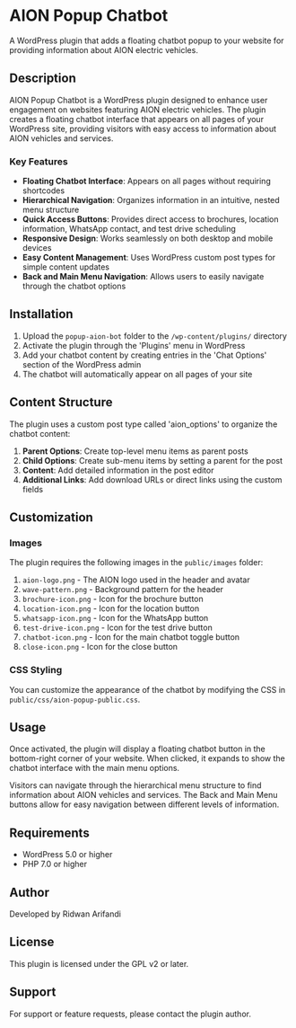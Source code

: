 # AION Popup Chatbot

A WordPress plugin that adds a floating chatbot popup to your website for providing information about AION electric vehicles.

## Description

AION Popup Chatbot is a WordPress plugin designed to enhance user engagement on websites featuring AION electric vehicles. The plugin creates a floating chatbot interface that appears on all pages of your WordPress site, providing visitors with easy access to information about AION vehicles and services.

### Key Features

- **Floating Chatbot Interface**: Appears on all pages without requiring shortcodes
- **Hierarchical Navigation**: Organizes information in an intuitive, nested menu structure
- **Quick Access Buttons**: Provides direct access to brochures, location information, WhatsApp contact, and test drive scheduling
- **Responsive Design**: Works seamlessly on both desktop and mobile devices
- **Easy Content Management**: Uses WordPress custom post types for simple content updates
- **Back and Main Menu Navigation**: Allows users to easily navigate through the chatbot options

## Installation

1. Upload the `popup-aion-bot` folder to the `/wp-content/plugins/` directory
2. Activate the plugin through the 'Plugins' menu in WordPress
3. Add your chatbot content by creating entries in the 'Chat Options' section of the WordPress admin
4. The chatbot will automatically appear on all pages of your site

## Content Structure

The plugin uses a custom post type called 'aion_options' to organize the chatbot content:

1. **Parent Options**: Create top-level menu items as parent posts
2. **Child Options**: Create sub-menu items by setting a parent for the post
3. **Content**: Add detailed information in the post editor
4. **Additional Links**: Add download URLs or direct links using the custom fields

## Customization

### Images

The plugin requires the following images in the `public/images` folder:

1. `aion-logo.png` - The AION logo used in the header and avatar
2. `wave-pattern.png` - Background pattern for the header
3. `brochure-icon.png` - Icon for the brochure button
4. `location-icon.png` - Icon for the location button
5. `whatsapp-icon.png` - Icon for the WhatsApp button
6. `test-drive-icon.png` - Icon for the test drive button
7. `chatbot-icon.png` - Icon for the main chatbot toggle button
8. `close-icon.png` - Icon for the close button

### CSS Styling

You can customize the appearance of the chatbot by modifying the CSS in `public/css/aion-popup-public.css`.

## Usage

Once activated, the plugin will display a floating chatbot button in the bottom-right corner of your website. When clicked, it expands to show the chatbot interface with the main menu options.

Visitors can navigate through the hierarchical menu structure to find information about AION vehicles and services. The Back and Main Menu buttons allow for easy navigation between different levels of information.

## Requirements

- WordPress 5.0 or higher
- PHP 7.0 or higher

## Author

Developed by Ridwan Arifandi

## License

This plugin is licensed under the GPL v2 or later.

## Support

For support or feature requests, please contact the plugin author.
